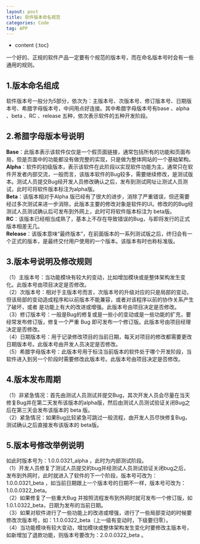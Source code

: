 ```yaml
---
layout: post
title: 软件版本命名规范
categories: Code
tag: APP
---
```


* content
{:toc}

一个好的、正规的软件产品一定要有个规范的版本号，而在命名版本号时会有一些通用的规则。



## 1.版本命名组成 
软件版本号一般分为5部分，依次为：主版本号、次版本号、修订版本号、日期版本号、希腊字母版本号，中间用点好连接。其中希腊字母版本号有base 、alpha 、beta 、RC 、release 五种，依次表示软件的五种开发阶段。
## 2.希腊字母版本号说明
**Base**：此版本表示该软件仅仅是一个假页面链接，通常包括所有的功能和页面布局，但是页面中的功能都没有做完整的实现，只是做为整体网站的一个基础架构。  
**Alpha**：软件的初级版本，表示该软件在此阶段以实现软件功能为主，通常只在软件开发者内部交流，一般而言，该版本软件的Bug较多，需要继续修改，是测试版本。测试人员提交Bug经开发人员修改确认之后，发布到测试网址让测试人员测试，此时可将软件版本标注为alpha版。  
**Beta**：该版本相对于Alpha 版已经有了很大的进步，消除了严重错误，但还需要经过多次测试来进一步消除，此版本主要的修改对象是软件的UI。修改的的Bug经测试人员测试确认后可发布到外网上，此时可将软件版本标注为 beta版。  
**RC**：该版本已经相当成熟了，基本上不存在导致错误的Bug，与即将发行的正式版本相差无几。  
**Release**：该版本意味“最终版本”，在前面版本的一系列测试版之后，终归会有一个正式的版本，是最终交付用户使用的一个版本。该版本有时也称标准版。
## 3.版本号说明及修改规则
（1）主版本号：当功能模块有较大的变动，比如增加模块或是整体架构发生变化。此版本号由项目决定是否修改。  
（2）次版本号：相对于主版本号而言，次版本号的升级对应的只是局部的变动，但该局部的变动造成程序和以前版本不能兼容，或者对该程序以前的协作关系产生了破坏，或者 是功能上有大的改进或增强。此版本号由项目决定是否修改。  
（3）修订版本号：一般是Bug的修复或是一些小的变动或是一些功能的扩充，要经常发布修订版，修复一个严重 Bug 即可发布一个修订版。此版本号由项目经理决定是否修改。  
（4）日期版本号：用于记录修改项目的当前日期，每天对项目的修改都需要更改日期版本号。此版本号由开发人员决定是否修改。  
（5）希腊字母版本号：此版本号用于标注当前版本的软件处于哪个开发阶段，当软件进入到另一个阶段时需要修改此版本号。此版本号由项目决定是否修改。
## 4.版本发布周期
（1）非紧急情况：首先由测试人员测试并提交Bug，其次开发人员会尽量在当天修复Bug并在第二天发布该版本的alpha版，然后由测试人员测试验证关闭Bug之后在第三天会发布该版本的 beta 版。  
（2）紧急情况：如果Bug比较紧急可跳过一般流程，由开发人员尽快修复Bug，测试确认之后直接发布该版本的 beta版。
## 5.版本号修改举例说明
如此时版本号为：1.0.0.0321_alpha ，此时为内部测试阶段。  
（1）开发人员修复了测试人员提交的bug并经测试人员测试验证关闭bug之后，发布到外网时，此时就进入了软件的下一个阶段，版本号可改为：1.0.0.0321_beta ，如当前日期跟上一个版本号的日期不一样，版本号可改为：1.0.0.0322_beta。  
（2）如果修复了一些重大Bug 并按照流程发布到外网时就可发布一个修订版，如1.0.1.0322_beta，日期为发布的当前日期。  
（3）如果对软件进行了一些功能上的改进或增强，进行了一些局部变动的时候要修改次版本号，如：1.1.0.0322_beta（上一级有变动时，下级要归零）。  
（4）当功能模块有较大变动，增加模块或整体架构发生变化时要修改主版本号，如新增加了退款功能，则版本号要改为：2.0.0.0322_beta 。